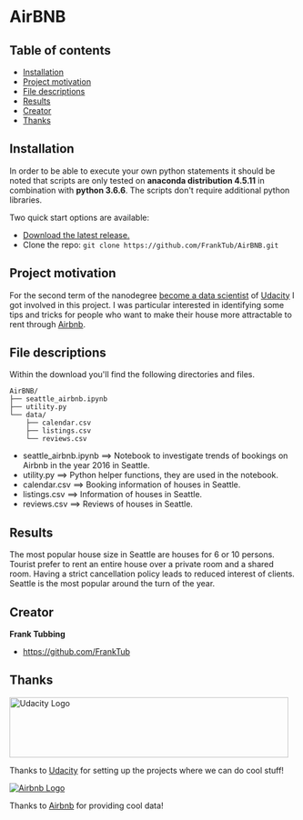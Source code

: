 # AirBNB

## Table of contents

- [Installation](#installation)
- [Project motivation](#project-motivation)
- [File descriptions](#file-descriptions)
- [Results](#results)
- [Creator](#creator)
- [Thanks](#thanks)


## Installation

In order to be able to execute your own python statements it should be noted that scripts are only tested on **anaconda distribution 4.5.11** in combination with **python 3.6.6**. The scripts don't require additional python libraries.

Two quick start options are available:
- [Download the latest release.](https://github.com/FrankTub/AirBNB/zipball/master/)
- Clone the repo: `git clone https://github.com/FrankTub/AirBNB.git`

## Project motivation
For the second term of the nanodegree [become a data scientist](https://eu.udacity.com/course/data-scientist-nanodegree--nd025) of [Udacity](https://eu.udacity.com/) I got involved in this project. I was particular interested in identifying some tips and tricks for people who want to make their house more attractable to rent through [Airbnb](https://airbnb.com).  

## File descriptions

Within the download you'll find the following directories and files.

```text
AirBNB/
├── seattle_airbnb.ipynb
├── utility.py
└── data/
    ├── calendar.csv
    ├──	listings.csv
    └── reviews.csv
```

- seattle_airbnb.ipynb ==> Notebook to investigate trends of bookings on Airbnb in the year 2016 in Seattle.
- utility.py           ==> Python helper functions, they are used in the notebook.
- calendar.csv         ==> Booking information of houses in Seattle.
- listings.csv         ==> Information of houses in Seattle.
- reviews.csv          ==> Reviews of houses in Seattle.

## Results
The most popular house size in Seattle are houses for 6 or 10 persons. Tourist prefer to rent an entire house over a private room and a shared room. Having a strict cancellation policy leads to reduced interest of clients. Seattle is the most popular around the turn of the year.

## Creator

**Frank Tubbing**

- <https://github.com/FrankTub>


## Thanks

<a href="https://eu.udacity.com/">
  <img src="https://eu.udacity.com/assets/iridium/images/core/header/udacity-wordmark.svg" alt="Udacity Logo" width="490" height="106">
</a>

Thanks to [Udacity](https://eu.udacity.com/) for setting up the projects where we can do cool stuff!

<a href="https://airbnb.com">
  <img src="https://botw-pd.s3.amazonaws.com/styles/logo-thumbnail/s3/102014/airbnb.png?itok=d2X_Ds1a" alt="Airbnb Logo">
</a>

Thanks to [Airbnb](https://airbnb.com) for providing cool data!

